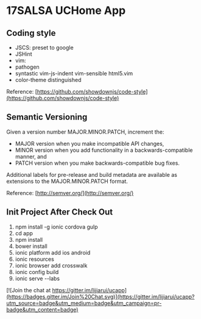 # 17SALSA UCHome App

## Coding style
* JSCS: preset to google
* JSHint
* vim:
 * pathogen
  * syntastic vim-js-indent vim-sensible html5.vim
 * color-theme distinguished

Reference: [https://github.com/showdownjs/code-style](https://github.com/showdownjs/code-style)

## Semantic Versioning

Given a version number MAJOR.MINOR.PATCH, increment the:

* MAJOR version when you make incompatible API changes,
* MINOR version when you add functionality in a backwards-compatible manner, and
* PATCH version when you make backwards-compatible bug fixes.

Additional labels for pre-release and build metadata are available as extensions to the MAJOR.MINOR.PATCH format.

Reference: [http://semver.org/](http://semver.org/)

## Init Project After Check Out
1. npm install -g ionic cordova gulp
1. cd app
1. npm install
1. bower install
1. ionic platform add ios android
1. ionic resources
1. ionic browser add crosswalk
1. ionic config build
1. ionic serve --labs


[![Join the chat at https://gitter.im/lijiarui/ucapp](https://badges.gitter.im/Join%20Chat.svg)](https://gitter.im/lijiarui/ucapp?utm_source=badge&utm_medium=badge&utm_campaign=pr-badge&utm_content=badge)

